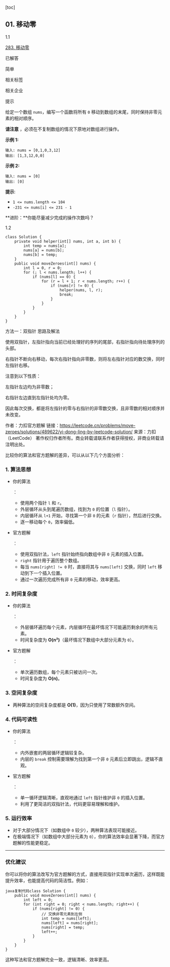 [toc]



## 01. 移动零

1.1 

[283. 移动零](https://leetcode.cn/problems/move-zeroes/)

已解答

简单



相关标签

相关企业



提示



给定一个数组 `nums`，编写一个函数将所有 `0` 移动到数组的末尾，同时保持非零元素的相对顺序。

**请注意** ，必须在不复制数组的情况下原地对数组进行操作。

 

**示例 1:**

```
输入: nums = [0,1,0,3,12]
输出: [1,3,12,0,0]
```

**示例 2:**

```
输入: nums = [0]
输出: [0]
```

 

**提示**:

- `1 <= nums.length <= 104`
- `-231 <= nums[i] <= 231 - 1`

 

**进阶：**你能尽量减少完成的操作次数吗？

1.2



```
class Solution {
    private void helper(int[] nums, int a, int b) {
        int temp = nums[a];
        nums[a] = nums[b];
        nums[b] = temp;
    }
    public void moveZeroes(int[] nums) {
        int l = 0, r = 0;
        for (; l < nums.length; l++) {
            if (nums[l] == 0) {
                for (r = l + 1; r < nums.length; r++) {
                    if (nums[r] != 0) {
                        helper(nums, l, r);
                        break;
                    }
                }
            }
        }
    }
}
```

方法一：双指针
思路及解法

使用双指针，左指针指向当前已经处理好的序列的尾部，右指针指向待处理序列的头部。

右指针不断向右移动，每次右指针指向非零数，则将左右指针对应的数交换，同时左指针右移。

注意到以下性质：

左指针左边均为非零数；

右指针左边直到左指针处均为零。

因此每次交换，都是将左指针的零与右指针的非零数交换，且非零数的相对顺序并未改变。

作者：力扣官方题解
链接：https://leetcode.cn/problems/move-zeroes/solutions/489622/yi-dong-ling-by-leetcode-solution/
来源：力扣（LeetCode）
著作权归作者所有。商业转载请联系作者获得授权，非商业转载请注明出处。

比较你的算法和官方题解的差异，可以从以下几个方面分析：

### 1. **算法思想**

- 你的算法

  ：

  - 使用两个指针 `l` 和 `r`。
  - 外层循环从头到尾遍历数组，找到为 `0` 的位置（`l` 指针）。
  - 内层循环从 `l+1` 开始，寻找第一个非 `0` 的元素（`r` 指针），然后进行交换。
  - 逐一移动每个 `0`，效率偏低。

- 官方题解

  ：

  - 使用双指针法，`left` 指针始终指向数组中非 `0` 元素的插入位置。
  - `right` 指针用于遍历整个数组。
  - 每当 `nums[right] != 0` 时，直接将其与 `nums[left]` 交换，同时 `left` 移动到下一个插入位置。
  - 通过一次遍历完成所有非 `0` 元素的移动，效率更高。

### 2. **时间复杂度**

- 你的算法

  ：

  - 外层循环遍历每个元素，内层循环在最坏情况下可能遍历剩余的所有元素。
  - 时间复杂度为 **O(n²)**（最坏情况下数组中大部分元素为 `0`）。

- 官方题解

  ：

  - 单次遍历数组，每个元素只被访问一次。
  - 时间复杂度为 **O(n)**。

### 3. **空间复杂度**

- 两种算法的空间复杂度都是 **O(1)**，因为只使用了常数额外空间。

### 4. **代码可读性**

- 你的算法

  ：

  - 内外嵌套的两层循环逻辑较复杂。
  - 内层的 `break` 控制需要理解为找到第一个非 `0` 元素后立即跳出，逻辑不直观。

- 官方题解

  ：

  - 单一循环逻辑清晰，直观地通过 `left` 指针维护非 `0` 的插入位置。
  - 利用了更简洁的双指针法，代码更容易理解和维护。

### 5. **运行效率**

- 对于大部分情况下（如数组中 `0` 较少），两种算法表现可能接近。
- 在极端情况下（如数组中大部分元素为 `0`），你的算法效率会显著下降，而官方题解的性能更稳定。

------

### **优化建议**

你可以将你的算法改写为官方题解的方式，直接用双指针实现单次遍历，这样既能提升效率，也能提高代码的简洁性。例如：

```
java复制代码class Solution {
    public void moveZeroes(int[] nums) {
        int left = 0;
        for (int right = 0; right < nums.length; right++) {
            if (nums[right] != 0) {
                // 交换非零元素到左侧
                int temp = nums[left];
                nums[left] = nums[right];
                nums[right] = temp;
                left++;
            }
        }
    }
}
```

这种写法和官方题解完全一致，逻辑清晰、效率更高。